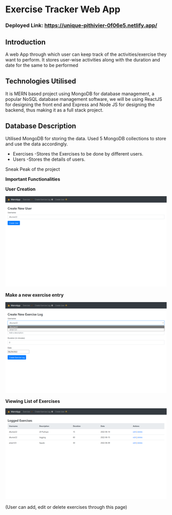 # Exercise Tracker Web App

### Deployed Link: https://unique-pithivier-0f06e5.netlify.app/

## Introduction

A web App through which user can keep track of the activities/exercise they want to perform. It stores user-wise activities along with the duration and date for the same to be performed

## Technologies Utilised

It is MERN based project using MongoDB for database management, a popular NoSQL database management software, we will be using ReactJS for designing the front end and Express and Node JS for designing the backend, thus making it as a full stack project.

## Database Description

Utilised MongoDB for storing the data. Used 5 MongoDB collections to store and use the data accordingly.

<ul>
<li>Exercises -Stores the Exercises to be done by different users.</li>
<li>Users -Stores the details of users.</li>
</ul>

Sneak Peak of the project

<b>Important Functionalities</b>

<b>User Creation</b>

<img src="images/userCreate.png"/>

<b>Make a new exercise entry</b>

<img src="images/exerciseCreate.png"/>

<b>Viewing List of Exercises</b>

<img src="images/viewExercises.png"/>

(User can add, edit or delete exercises through this page)